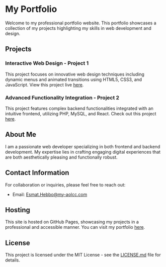 # My Portfolio

Welcome to my professional portfolio website. This portfolio showcases a collection of my projects highlighting my skills in web development and design.

## Projects

### Interactive Web Design - Project 1
This project focuses on innovative web design techniques including dynamic menus and animated transitions using HTML5, CSS3, and JavaScript. View this project live [here](https://github.com/esmathebbo).

### Advanced Functionality Integration - Project 2
This project features complex backend functionalities integrated with an intuitive frontend, utilizing PHP, MySQL, and React. Check out this project [here](https://github.com/esmathebbo).

## About Me

I am a passionate web developer specializing in both frontend and backend development. My expertise lies in crafting engaging digital experiences that are both aesthetically pleasing and functionally robust.

## Contact Information

For collaboration or inquiries, please feel free to reach out:
- Email: [Esmat.Hebbo@my-aolcc.com](mailto:Esmat.Hebbo@my-aolcc.com)

## Hosting

This site is hosted on GitHub Pages, showcasing my projects in a professional and accessible manner. You can visit my portfolio [here](https://github.com/esmathebbo).

## License

This project is licensed under the MIT License - see the [LICENSE.md](LICENSE.md) file for details.
